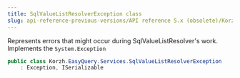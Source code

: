 ```yaml
---
title: SqlValueListResolverException class
slug: api-reference-previous-versions/API reference 5.x (obsolete)/Korzh.EasyQuery.Services namespace/sqlvaluelistresolverexception-class
---
```



Represents errors that might occur during SqlValueListResolver's work.  Implements the `System.Exception`
```csharp
public class Korzh.EasyQuery.Services.SqlValueListResolverException
    : Exception, ISerializable

```